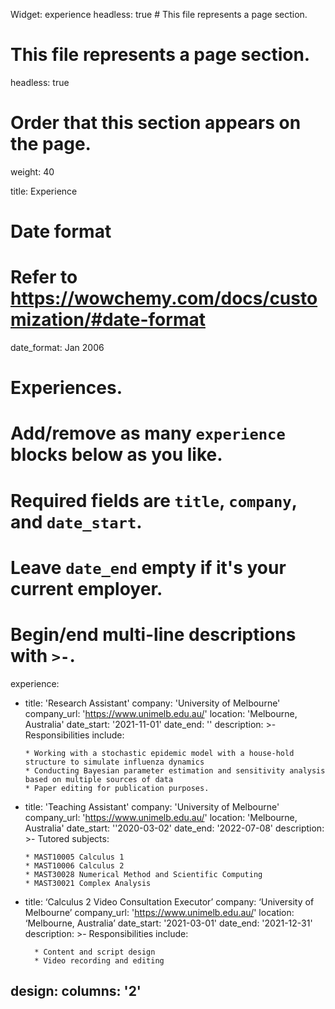 Widget: experience
headless: true  # This file represents a page section.

# This file represents a page section.
headless: true

# Order that this section appears on the page.
weight: 40

title: Experience

# Date format
#   Refer to https://wowchemy.com/docs/customization/#date-format
date_format: Jan 2006

# Experiences.
#   Add/remove as many `experience` blocks below as you like.
#   Required fields are `title`, `company`, and `date_start`.
#   Leave `date_end` empty if it's your current employer.
#   Begin/end multi-line descriptions with `>-`.
experience:
  - title: 'Research Assistant'
    company: 'University of Melbourne'
    company_url: 'https://www.unimelb.edu.au/'
    location: 'Melbourne, Australia'
    date_start: '2021-11-01'
    date_end: ''
    description: >-
        Responsibilities include:
        
        * Working with a stochastic epidemic model with a house-hold structure to simulate influenza dynamics
        * Conducting Bayesian parameter estimation and sensitivity analysis based on multiple sources of data
        * Paper editing for publication purposes.
                
  - title: 'Teaching Assistant'
    company: 'University of Melbourne'
    company_url: 'https://www.unimelb.edu.au/'
    location: 'Melbourne, Australia'
    date_start: ''2020-03-02'
    date_end: '2022-07-08'
    description: >-
         Tutored subjects:
        
        * MAST10005 Calculus 1
        * MAST10006 Calculus 2
        * MAST30028 Numerical Method and Scientific Computing
        * MAST30021 Complex Analysis


- title: ‘Calculus 2 Video Consultation Executor’
    company: ‘University of Melbourne’
    company_url: 'https://www.unimelb.edu.au/'
    location: ‘Melbourne, Australia’
    date_start: '2021-03-01'
    date_end: '2021-12-31'
    description: >-
          Responsibilities include:
        
        * Content and script design
        * Video recording and editing




design:
  columns: '2'
---
